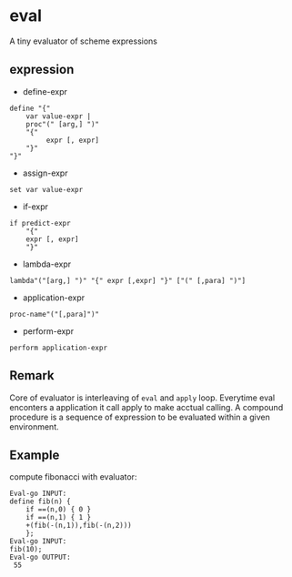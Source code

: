 # eval
A tiny evaluator of scheme expressions  

## expression
- define-expr
```
define "{" 
    var value-expr | 
    proc"(" [arg,] ")" 
    "{" 
         expr [, expr]
    "}" 
"}"
```
- assign-expr
```
set var value-expr
```
- if-expr
```
if predict-expr
    "{" 
    expr [, expr]
    "}"

```
- lambda-expr
```
lambda"("[arg,] ")" "{" expr [,expr] "}" ["(" [,para] ")"]
```

- application-expr
```
proc-name"("[,para]")" 
```
- perform-expr
```
perform application-expr
```

## Remark
Core of evaluator is interleaving of `eval` and `apply` loop. Everytime eval enconters a
application it call apply to make acctual calling.
A compound procedure is a sequence of expression to be evaluated 
within a given environment.

## Example 
compute fibonacci with evaluator:
```eval
Eval-go INPUT:
define fib(n) { 
    if ==(n,0) { 0 } 
    if ==(n,1) { 1 } 
    +(fib(-(n,1)),fib(-(n,2))) 
    };
Eval-go INPUT:
fib(10);
Eval-go OUTPUT:
 55 
```
